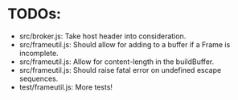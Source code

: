 # TODOs: 

- src/broker.js: Take host header into consideration.
- src/frameutil.js: Should allow for adding to a buffer if a Frame is incomplete.
- src/frameutil.js: Allow for content-length in the buildBuffer.
- src/frameutil.js: Should raise fatal error on undefined escape sequences.
- test/frameutil.js: More tests! 
